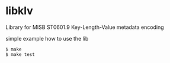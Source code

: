 # libklv
Library for MISB ST0601.9 Key-Length-Value metadata encoding

simple example how to use the lib

```
$ make
$ make test
```
